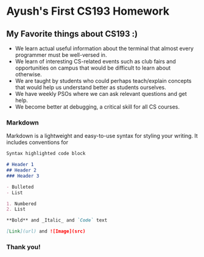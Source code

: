 # Ayush's First CS193 Homework

## My Favorite things about CS193 :)
- We learn actual useful information about the terminal that almost every programmer must be well-versed in.
- We learn of interesting CS-related events such as club fairs and opportunities on campus that would be difficult to learn about otherwise.
- We are taught by students who could perhaps teach/explain concepts that would help us understand better as students ourselves.
- We have weekly PSOs where we can ask relevant questions and get help.
- We become better at debugging, a critical skill for all CS courses. 

### Markdown

Markdown is a lightweight and easy-to-use syntax for styling your writing. It includes conventions for

```markdown
Syntax highlighted code block

# Header 1
## Header 2
### Header 3

- Bulleted
- List

1. Numbered
2. List

**Bold** and _Italic_ and `Code` text

[Link](url) and ![Image](src)
```

### Thank you!

